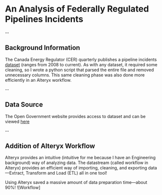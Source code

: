 # An Analysis of Federally Regulated Pipelines Incidents

--
## Background Information
The Canada Energy Regulator (CER) quarterly publishes a pipeline incidents [dataset](https://open.canada.ca/data/en/dataset/7dffedc4-23fa-440c-a36d-adf5a6cc09f1) (ranges from 2008 to current). As with any dataset, it required some cleaning, so I wrote a python script that parsed the entire file and removed unnecessary columns. This same cleaning phase was also done more efficiently in an Alteryx workflow. 

--
## Data Source
The Open Government website provides access to dataset and can be viewed [here](https://open.canada.ca/data/en/dataset/7dffedc4-23fa-440c-a36d-adf5a6cc09f1)

--
## Addition of Alteryx Workflow
Alteryx provides an intuitive (intuitive for me because I have an Engineering background) way of analyzing data. The datastream (called workflow in Alteryx) provides an efficient way of importing, cleaning, and exporting data—Extract, Transform and Load (ETL) all in one tool! 

Using Alteryx saved a massive amount of data preparation time—about 90%! 
![Workflow]







